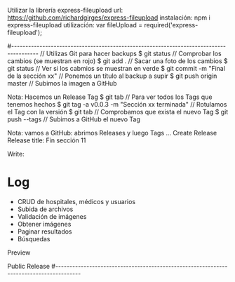 Utilizar la librería express-fileupload
url:
    https://github.com/richardgirges/express-fileupload
instalación:
    npm i express-fileupload
utilización:
    var fileUpload = required('express-fileupload');

#---------------------------------------------------------------------------------------
// Utilizas Git para hacer backups
$ git status                                    // Comprobar los cambios (se muestran en rojo)
$ git add .                                     // Sacar una foto de los cambios
$ git status                                    // Ver si los cabmios se muestran en verde
$ git commit -m "Final de la sección xx"        // Ponemos un título al backup a supir
$ git push origin master                        // Subimos la imagen a GitHub

Nota: Hacemos un Release Tag
$ git tab                                       // Para ver todos los Tags que tenemos hechos
$ git tag -a v0.0.3 -m "Sección xx terminada"   // Rotulamos el Tag con la versión
$ git tab                                       // Comprobamos que exista el nuevo Tag
$ git push --tags                               // Subimos a GitHub el nuevo Tag

Nota: vamos a GitHub: abrimos Releases y luego Tags
... Create Release
Release title: Fin sección 11

Write:
# Log

- CRUD de hospitales, médicos y usuarios
- Subida de archivos
- Validación de imágenes
- Obtener imágenes
- Paginar resultados
- Búsquedas

Preview

Public Release
#---------------------------------------------------------------------------------------

